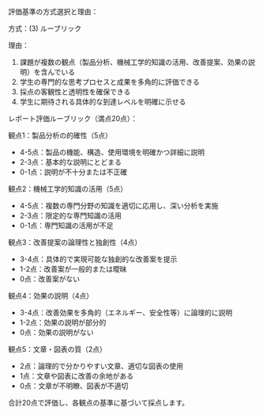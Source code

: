 評価基準の方式選択と理由：

方式：(3) ルーブリック

理由：
1. 課題が複数の観点（製品分析、機械工学的知識の活用、改善提案、効果の説明）を含んでいる
2. 学生の専門的な思考プロセスと成果を多角的に評価できる
3. 採点の客観性と透明性を確保できる
4. 学生に期待される具体的な到達レベルを明確に示せる

レポート評価ルーブリック（満点20点）：

観点1：製品分析の的確性（5点）
- 4-5点：製品の機能、構造、使用環境を明確かつ詳細に説明
- 2-3点：基本的な説明にとどまる
- 0-1点：説明が不十分または不正確

観点2：機械工学的知識の活用（5点）
- 4-5点：複数の専門分野の知識を適切に応用し、深い分析を実施
- 2-3点：限定的な専門知識の活用
- 0-1点：専門知識の活用が不足

観点3：改善提案の論理性と独創性（4点）
- 3-4点：具体的で実現可能な独創的な改善案を提示
- 1-2点：改善案が一般的または曖昧
- 0点：改善案がない

観点4：効果の説明（4点）
- 3-4点：改善効果を多角的（エネルギー、安全性等）に論理的に説明
- 1-2点：効果の説明が部分的
- 0点：効果の説明がない

観点5：文章・図表の質（2点）
- 2点：論理的で分かりやすい文章、適切な図表の使用
- 1点：文章や図表に改善の余地がある
- 0点：文章が不明瞭、図表が不適切

合計20点で評価し、各観点の基準に基づいて採点します。